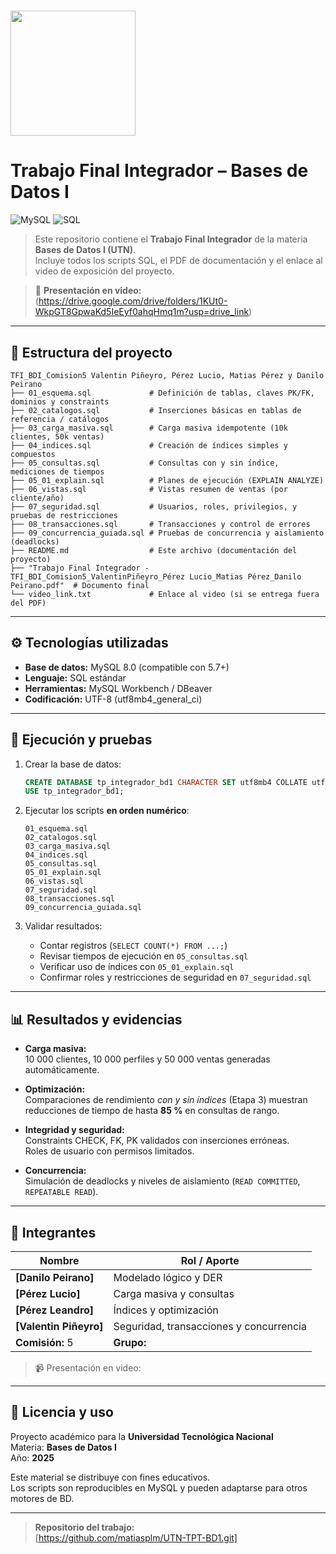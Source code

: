 # <img src="https://bignews.ar/wp-content/uploads/2023/05/utn-nacional.jpg" width="200"></h2>
#  Trabajo Final Integrador – Bases de Datos I

![MySQL](https://img.shields.io/badge/DB-MySQL-informational?style=flat&logo=mysql&color=4479A1)
![SQL](https://img.shields.io/badge/Language-SQL-blue?style=flat&logo=databricks)

> Este repositorio contiene el **Trabajo Final Integrador** de la materia **Bases de Datos I (UTN)**.  
> Incluye todos los scripts SQL, el PDF de documentación y el enlace al video de exposición del proyecto.

> 🎥 **Presentación en video:** (https://drive.google.com/drive/folders/1KUt0-WkpGT8GpwaKd5IeEyf0ahqHmq1m?usp=drive_link)
---

## 📁 Estructura del proyecto

```plaintext
TFI_BDI_Comision5 Valentin Piñeyro, Pérez Lucio, Matias Pérez y Danilo Peirano
├── 01_esquema.sql             # Definición de tablas, claves PK/FK, dominios y constraints
├── 02_catalogos.sql           # Inserciones básicas en tablas de referencia / catálogos
├── 03_carga_masiva.sql        # Carga masiva idempotente (10k clientes, 50k ventas)
├── 04_indices.sql             # Creación de índices simples y compuestos
├── 05_consultas.sql           # Consultas con y sin índice, mediciones de tiempos
├── 05_01_explain.sql          # Planes de ejecución (EXPLAIN ANALYZE)
├── 06_vistas.sql              # Vistas resumen de ventas (por cliente/año)
├── 07_seguridad.sql           # Usuarios, roles, privilegios, y pruebas de restricciones
├── 08_transacciones.sql       # Transacciones y control de errores
├── 09_concurrencia_guiada.sql # Pruebas de concurrencia y aislamiento (deadlocks)
├── README.md                  # Este archivo (documentación del proyecto)
├── "Trabajo Final Integrador - TFI_BDI_Comision5_ValentinPiñeyro_Pérez Lucio_Matias Pérez_Danilo Peirano.pdf"  # Documento final 
└── video_link.txt             # Enlace al video (si se entrega fuera del PDF)
```

---

## ⚙️ Tecnologías utilizadas

- **Base de datos:** MySQL 8.0 (compatible con 5.7+)
- **Lenguaje:** SQL estándar
- **Herramientas:** MySQL Workbench / DBeaver
- **Codificación:** UTF-8 (utf8mb4_general_ci)

---

## 🚀 Ejecución y pruebas

1. Crear la base de datos:

   ```sql
   CREATE DATABASE tp_integrador_bd1 CHARACTER SET utf8mb4 COLLATE utf8mb4_general_ci;
   USE tp_integrador_bd1;
   ```

2. Ejecutar los scripts **en orden numérico**:

   ```plaintext
   01_esquema.sql
   02_catalogos.sql
   03_carga_masiva.sql
   04_indices.sql
   05_consultas.sql
   05_01_explain.sql
   06_vistas.sql
   07_seguridad.sql
   08_transacciones.sql
   09_concurrencia_guiada.sql
   ```

3. Validar resultados:
   - Contar registros (`SELECT COUNT(*) FROM ...;`)
   - Revisar tiempos de ejecución en `05_consultas.sql`
   - Verificar uso de índices con `05_01_explain.sql`
   - Confirmar roles y restricciones de seguridad en `07_seguridad.sql`

---

## 📊 Resultados y evidencias

- **Carga masiva:**  
  10 000 clientes, 10 000 perfiles y 50 000 ventas generadas automáticamente.

- **Optimización:**  
  Comparaciones de rendimiento *con y sin índices* (Etapa 3) muestran reducciones de tiempo de hasta **85 %** en consultas de rango.

- **Integridad y seguridad:**  
  Constraints CHECK, FK, PK validados con inserciones erróneas.  
  Roles de usuario con permisos limitados.

- **Concurrencia:**  
  Simulación de deadlocks y niveles de aislamiento (`READ COMMITTED`, `REPEATABLE READ`).

---

## 🤝 Integrantes

| Nombre | Rol / Aporte |
|--------|---------------|
| **[Danilo Peirano]** | Modelado lógico y DER |
| **[Pérez Lucio]** | Carga masiva y consultas |
| **[Pérez Leandro]** | Índices y optimización |
| **[Valentin Piñeyro]** | Seguridad, transacciones y concurrencia |
| **Comisión:** 5 | **Grupo:**  |

> 📹 Presentación en video:

---

## 📄 Licencia y uso

Proyecto académico para la **Universidad Tecnológica Nacional**  
Materia: **Bases de Datos I**  
Año: **2025**

Este material se distribuye con fines educativos.  
Los scripts son reproducibles en MySQL y pueden adaptarse para otros motores de BD.

---

> **Repositorio del trabajo:**  
> [https://github.com/matiasplm/UTN-TPT-BD1.git]
